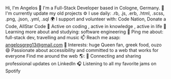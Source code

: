 Hi, I'm Angelos 👋
I'm a Full-Stack Developer based in Cologne, Germany.
🏢 I'm currently update my old projects
⚙️ I use daily: .rb, .js, .erb,  .html, .scss, .png, .json, .yml, .sql
🌍 I support and volunteer with: Code Nation, Donate a Code, AllStar Code
💅 Active on coding , active in knowledge , active in life
🌱 Learning more about and studying: software engineering
💬 Ping me about: full-stack dev, travelling and music
📫 Reach me asap: angelosgreg13@gmail.com
💜 Interests: huge Queen fan, greek food, ouzo
😄 Passionate about accessibility and committed to a web that works for everyone
Find me around the web 🌎:
💼 Connecting and sharing professional updates on LinkedIn
🎧 Listening to all my favorite jams on Spotify
